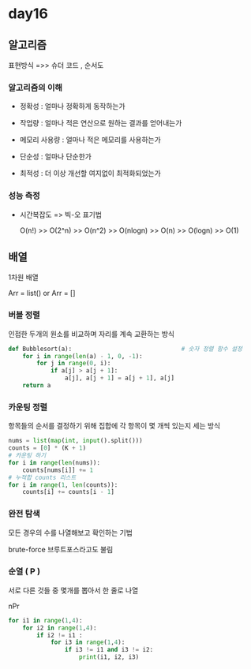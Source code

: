 # day16

## 알고리즘

표현방식 =>> 슈더 코드 , 순서도



### 알고리즘의 이해

* 정확성 : 얼마나 정확하게 동작하는가

* 작업량 : 얼마나 적은 연산으로 원하는 결과를 얻어내는가

* 메모리 사용량 : 얼마나 적은 메모리를 사용하는가

* 단순성 : 얼마나 단순한가

* 최적성 : 더 이상  개선할 여지없이 최적화되었는가

  

### 성능 측정

* 시간복잡도 => 빅-오 표기법

  O(n!) >> O(2^n) >> O(n^2) >> O(nlogn) >> O(n) >> O(logn) >> O(1)



## 배열

1차원 배열 

Arr = list()      or     Arr = []



### 버블 정렬

인접한 두개의 원소를 비교하며 자리를 계속 교환하는 방식

```python
def Bubblesort(a):                               # 숫자 정렬 함수 설정
    for i in range(len(a) - 1, 0, -1):
        for j in range(0, i):
            if a[j] > a[j + 1]:
                a[j], a[j + 1] = a[j + 1], a[j]
    return a
```





### 카운팅 정렬

항목들의 순서를 결정하기 위해 집합에 각 항목이 몇 개씩 있는지 세는 방식

```python
nums = list(map(int, input().split()))        
counts = [0] * (K + 1)
# 카운팅 하기
for i in range(len(nums)):
	counts[nums[i]] += 1
# 누적합 counts 리스트
for i in range(1, len(counts)):
	counts[i] += counts[i - 1]
```



### 완전 탐색

모든 경우의 수를 나열해보고 확인하는 기법

brute-force 브루트포스라고도 불림



### 순열 ( P )

서로 다른 것들 중 몇개를 뽑아서 한 줄로 나열

nPr 

```python
for i1 in range(1,4):
    for i2 in range(1,4):
        if i2 != i1 :
            for i3 in range(1,4):
                if i3 != i1 and i3 != i2:
                    print(i1, i2, i3)
```

